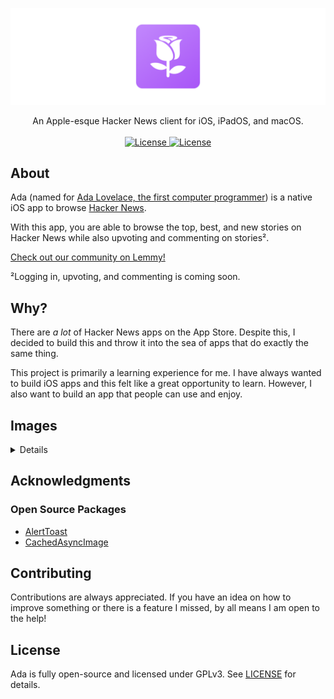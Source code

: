 <p align="center">
  <a href="https://github.com/seaneoo/Ada">
    <img src="static/gh-repo-banner.png" alt="Ada Logo">
  </a>
</p>

<p align="center">
  An Apple-esque Hacker News client for iOS, iPadOS, and macOS.

  <br/>
  <br/>
  
  <a href="https://github.com/seaneoo/Ada">
    <img src="https://img.shields.io/github/last-commit/seaneoo/Ada.svg" alt="License">
  </a>
  <a href="https://github.com/seaneoo/Ada/blob/main/LICENSE">
    <img src="https://img.shields.io/github/license/seaneoo/Ada.svg" alt="License">
  </a>
</p>

## About

Ada (named for [Ada Lovelace, the first computer programmer](https://www.britannica.com/biography/Ada-Lovelace)) is a native iOS app to browse [Hacker News](https://news.ycombinator.com/).

With this app, you are able to browse the top, best, and new stories on Hacker News while also upvoting and commenting on stories².

[Check out our community on Lemmy!](https://lemm.ee/c/ada)

²Logging in, upvoting, and commenting is coming soon.

## Why?

There are *a lot* of Hacker News apps on the App Store. Despite this, I decided to build this and throw it into the sea of apps that do exactly the same thing.

This project is primarily a learning experience for me. I have always wanted to build iOS apps and this felt like a great opportunity to learn. However, I also want to build an app that people can use and enjoy. 

## Images

<details>
  <div float="left">
    <img src="static/screenshot_ex_1.png" alt="screenshot of Ada showing the home 'feed' page" width="40%">    
    <img src="static/screenshot_ex_2.png" alt="screenshot of Ada showing a user profile page" width="40%">
  </div>
</details>

## Acknowledgments

### Open Source Packages

- [AlertToast](https://github.com/elai950/AlertToast)
- [CachedAsyncImage](https://github.com/lorenzofiamingo/swiftui-cached-async-image)

## Contributing

Contributions are always appreciated. If you have an idea on how to improve something or there is a feature I missed, by all means I am open to the help! 

## License

Ada is fully open-source and licensed under GPLv3. See [LICENSE](LICENSE) for details. 
